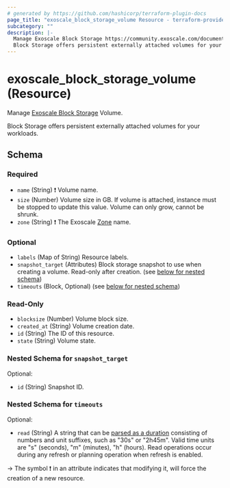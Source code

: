 ```yaml
---
# generated by https://github.com/hashicorp/terraform-plugin-docs
page_title: "exoscale_block_storage_volume Resource - terraform-provider-exoscale"
subcategory: ""
description: |-
  Manage Exoscale Block Storage https://community.exoscale.com/documentation/block-storage/ Volume.
  Block Storage offers persistent externally attached volumes for your workloads.
---
```


# exoscale_block_storage_volume (Resource)

Manage [Exoscale Block Storage](https://community.exoscale.com/documentation/block-storage/) Volume.

Block Storage offers persistent externally attached volumes for your workloads.



<!-- schema generated by tfplugindocs -->
## Schema

### Required

- `name` (String) ❗ Volume name.
- `size` (Number) Volume size in GB. If volume is attached, instance must be stopped to update this value. Volume can only grow, cannot be shrunk.
- `zone` (String) ❗ The Exoscale [Zone](https://www.exoscale.com/datacenters/) name.

### Optional

- `labels` (Map of String) Resource labels.
- `snapshot_target` (Attributes) Block storage snapshot to use when creating a volume. Read-only after creation. (see [below for nested schema](#nestedatt--snapshot_target))
- `timeouts` (Block, Optional) (see [below for nested schema](#nestedblock--timeouts))

### Read-Only

- `blocksize` (Number) Volume block size.
- `created_at` (String) Volume creation date.
- `id` (String) The ID of this resource.
- `state` (String) Volume state.

<a id="nestedatt--snapshot_target"></a>
### Nested Schema for `snapshot_target`

Optional:

- `id` (String) Snapshot ID.


<a id="nestedblock--timeouts"></a>
### Nested Schema for `timeouts`

Optional:

- `read` (String) A string that can be [parsed as a duration](https://pkg.go.dev/time#ParseDuration) consisting of numbers and unit suffixes, such as "30s" or "2h45m". Valid time units are "s" (seconds), "m" (minutes), "h" (hours). Read operations occur during any refresh or planning operation when refresh is enabled.

-> The symbol ❗ in an attribute indicates that modifying it, will force the creation of a new resource.


